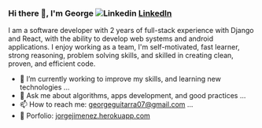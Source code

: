  ### Hi there 👋, I'm George ![Linkedin](https://i.stack.imgur.com/gVE0j.png) [Linkedln](https://www.linkedin.com/in/jorge-jim%C3%A9nez-d%C3%ADaz-6590b8206/ "LinkedIn")     
  
 I am a software developer with 2 years of full-stack experience with Django and React, with the ability 
to develop web systems and android applications. I enjoy working as a team, I'm self-motivated, fast learner, strong reasoning, problem solving skills, and skilled in creating 
clean, proven, and efficient code. 

- 🔭 I’m currently working to improve my skills, and learning new technologies ...
- 💬 Ask me about algorithms, apps development, and good practices ...
- 📫 How to reach me: georgeguitarra07@gmail.com ...
- 💼 Porfolio: [jorgejimenez.herokuapp.com]( https://jorgejimenez.herokuapp.com "Portfolio") 





